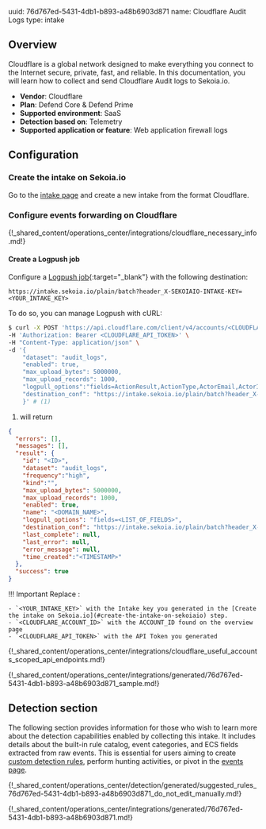 uuid: 76d767ed-5431-4db1-b893-a48b6903d871
name: Cloudflare Audit Logs
type: intake

## Overview

Cloudflare is a global network designed to make everything you connect to the Internet secure, private, fast, and reliable. In this documentation, you will learn how to collect and send Cloudflare Audit logs to Sekoia.io.

- **Vendor**: Cloudflare
- **Plan**: Defend Core & Defend Prime
- **Supported environment**: SaaS
- **Detection based on**: Telemetry
- **Supported application or feature**: Web application firewall logs

## Configuration

### Create the intake on Sekoia.io

Go to the [intake page](https://app.sekoia.io/operations/intakes) and create a new intake from the format Cloudflare.

### Configure events forwarding on Cloudflare

{!_shared_content/operations_center/integrations/cloudflare_necessary_info.md!}

#### Create a Logpush job

Configure a [Logpush job](https://developers.cloudflare.com/logs/reference/logpush-api-configuration/){:target="_blank"} with the following destination:

`https://intake.sekoia.io/plain/batch?header_X-SEKOIAIO-INTAKE-KEY=<YOUR_INTAKE_KEY>`


To do so, you can manage Logpush with cURL:

```bash
$ curl -X POST 'https://api.cloudflare.com/client/v4/accounts/<CLOUDFLARE_ACCOUNT_ID>/logpush/jobs' \
-H 'Authorization: Bearer <CLOUDFLARE_API_TOKEN>' \
-H "Content-Type: application/json" \
-d '{
    "dataset": "audit_logs",
    "enabled": true,
    "max_upload_bytes": 5000000,
    "max_upload_records": 1000,
    "logpull_options":"fields=ActionResult,ActionType,ActorEmail,ActorID,ActorIP,ActorType,ID,Interface,Metadata,NewValue,OldValue,OwnerID,ResourceID,ResourceType,When&timestamps=rfc3339",
    "destination_conf": "https://intake.sekoia.io/plain/batch?header_X-SEKOIAIO-INTAKE-KEY=<YOUR_INTAKE_KEY>"
    }' # (1)
```

1. will return
```json
{
  "errors": [],
  "messages": [],
  "result": {
    "id": "<ID>",
    "dataset": "audit_logs",
    "frequency":"high",
    "kind":"",
    "max_upload_bytes": 5000000,
    "max_upload_records": 1000,
    "enabled": true,
    "name": "<DOMAIN_NAME>",
    "logpull_options": "fields=<LIST_OF_FIELDS>",
    "destination_conf": "https://intake.sekoia.io/plain/batch?header_X-SEKOIAIO-INTAKE-KEY=<YOUR_INTAKE_KEY>",
    "last_complete": null,
    "last_error": null,
    "error_message": null,
    "time_created":"<TIMESTAMP>"
  },
  "success": true
}
```

!!! Important
    Replace :

    - `<YOUR_INTAKE_KEY>` with the Intake key you generated in the [Create the intake on Sekoia.io](#create-the-intake-on-sekoiaio) step.
    - `<CLOUDFLARE_ACCOUNT_ID>` with the ACCOUNT_ID found on the overview page
    - `<CLOUDFLARE_API_TOKEN>` with the API Token you generated
{!_shared_content/operations_center/integrations/cloudflare_useful_accounts_scoped_api_endpoints.md!}

{!_shared_content/operations_center/integrations/generated/76d767ed-5431-4db1-b893-a48b6903d871_sample.md!}

## Detection section

The following section provides information for those who wish to learn more about the detection capabilities enabled by collecting this intake. It includes details about the built-in rule catalog, event categories, and ECS fields extracted from raw events. This is essential for users aiming to create [custom detection rules](/docs/xdr/features/detect/sigma.md), perform hunting activities, or pivot in the [events page](/docs/xdr/features/investigate/events.md).

{!_shared_content/operations_center/detection/generated/suggested_rules_76d767ed-5431-4db1-b893-a48b6903d871_do_not_edit_manually.md!}

{!_shared_content/operations_center/integrations/generated/76d767ed-5431-4db1-b893-a48b6903d871.md!}
